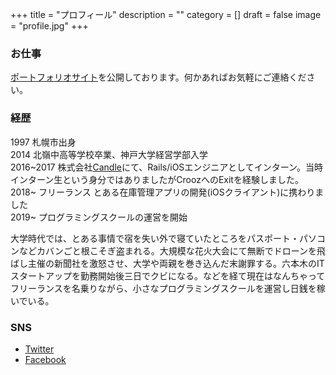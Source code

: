+++
title = "プロフィール"
description = ""
category = []
draft = false
image = "profile.jpg"
+++
### お仕事
[ポートフォリオサイト](https://nosugi.tech)を公開しております。何かあればお気軽にご連絡ください。

### 経歴
1997 札幌市出身  
2014 北嶺中高等学校卒業、神戸大学経営学部入学  
2016~2017 株式会社[Candle](http://candle.co.jp/)にて、Rails/iOSエンジニアとしてインターン。当時インターン生という身分ではありましたがCroozへのExitを経験しました。  
2018~ フリーランス とある在庫管理アプリの開発(iOSクライアント)に携わりました  
2019~ プログラミングスクールの運営を開始    

大学時代では、とある事情で宿を失い外で寝ていたところをパスポート・パソコンなどカバンごと根こそぎ盗まれる。大規模な花火大会にて無断でドローンを飛ばし主催の新聞社を激怒させ、大学や両親を巻き込んだ末謝罪する。六本木のITスタートアップを勤務開始後三日でクビになる。などを経て現在はなんちゃってフリーランスを名乗りながら、小さなプログラミングスクールを運営し日銭を稼いでいる。

### SNS
- [Twitter](https://twitter.com/nosugi1)
- [Facebook](https://www.facebook.com/yusuke.sugino.94)